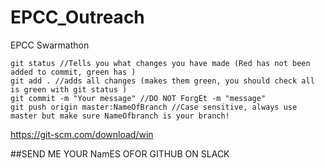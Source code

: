# EPCC_Outreach
EPCC Swarmathon
```
git status //Tells you what changes you have made (Red has not been added to commit, green has )
git add . //adds all changes (makes them green, you should check all is green with git status )
git commit -m "Your message" //DO NOT ForgEt -m "message"
git push origin master:NameOfBranch //Case sensitive, always use master but make sure NameOfbranch is your branch!
```
https://git-scm.com/download/win

##SEND ME YOUR NamES OFOR GITHUB ON SLACK
